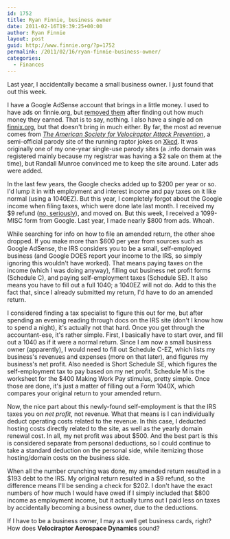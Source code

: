 ```yaml
---
id: 1752
title: Ryan Finnie, business owner
date: 2011-02-16T19:39:25+00:00
author: Ryan Finnie
layout: post
guid: http://www.finnie.org/?p=1752
permalink: /2011/02/16/ryan-finnie-business-owner/
categories:
  - Finances
---
```

Last year, I accidentally became a small business owner. I just found that out this week.

I have a Google AdSense account that brings in a little money. I used to have ads on finnie.org, but [removed them](http://www.finnie.org/2010/07/23/ads-begone/) after finding out how much money they earned. That is to say, nothing. I also have a single ad on [finnix.org](http://www.finnix.org/), but that doesn't bring in much either. By far, the most ad revenue comes from [_The American Society for Velociraptor Attack Prevention_](http://www.velociraptors.info), a semi-official parody site of the running raptor jokes on [Xkcd](http://www.xkcd.com/). It was originally one of my one-year single-use parody sites (a .info domain was registered mainly because my registrar was having a $2 sale on them at the time), but Randall Munroe convinced me to keep the site around. Later ads were added.

In the last few years, the Google checks added up to $200 per year or so. I'd lump it in with employment and interest income and pay taxes on it like normal (using a 1040EZ). But this year, I completely forgot about the Google income when filing taxes, which were done late last month. I received my $9 refund ([no, seriously](http://www.finnie.org/2009/10/16/mission-accomplished/)), and moved on. But this week, I received a 1099-MISC form from Google. Last year, I made nearly $800 from ads. Whoah.

While searching for info on how to file an amended return, the other shoe dropped. If you make more than $600 per year from sources such as Google AdSense, the IRS considers you to be a small, self-employed business (and Google DOES report your income to the IRS, so simply ignoring this wouldn't have worked). That means paying taxes on the income (which I was doing anyway), filling out business net profit forms (Schedule C), and paying self-employment taxes (Schedule SE). It also means you have to fill out a full 1040; a 1040EZ will not do. Add to this the fact that, since I already submitted my return, I'd have to do an amended return.

I considered finding a tax specialist to figure this out for me, but after spending an evening reading through docs on the IRS site (don't I know how to spend a night), it's actually not that hard. Once you get through the accountant-ese, it's rather simple. First, I basically have to start over, and fill out a 1040 as if it were a normal return. Since I am now a small business owner (apparently), I would need to fill out Schedule C-EZ, which lists my business's revenues and expenses (more on that later), and figures my business's net profit. Also needed is Short Schedule SE, which figures the self-employment tax to pay based on my net profit. Schedule M is the worksheet for the $400 Making Work Pay stimulus, pretty simple. Once those are done, it's just a matter of filling out a Form 1040X, which compares your original return to your amended return.

Now, the nice part about this newly-found self-employment is that the IRS taxes you on _net profit_, not revenue. What that means is I can individually deduct operating costs related to the revenue. In this case, I deducted hosting costs directly related to the site, as well as the yearly domain renewal cost. In all, my net profit was about $500. And the best part is this is considered separate from personal deductions, so I could continue to take a standard deduction on the personal side, while itemizing those hosting/domain costs on the business side.

When all the number crunching was done, my amended return resulted in a $193 debt to the IRS. My original return resulted in a $9 refund, so the difference means I'll be sending a check for $202. I don't have the exact numbers of how much I would have owed if I simply included that $800 income as employment income, but it actually turns out I paid less on taxes by accidentally becoming a business owner, due to the deductions.

If I have to be a business owner, I may as well get business cards, right? How does **Velociraptor Aerospace Dynamics** sound?